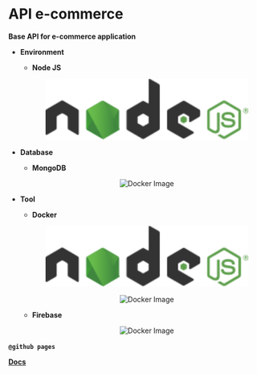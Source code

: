 # __API e-commerce__

__Base API for e-commerce application__

* __Environment__

    * __Node JS__

        <p align="center"><img src="https://github.com/nodejs/nodejs.dev/raw/main/src/images/logos/nodejs-logo-light-mode.svg" height="120px"/>
        </p>

* __Database__

    * __MongoDB__

        <p align="center"><img src="https://www.undernews.fr/wp-content/uploads/2017/01/mongo-db-logo.png"alt="Docker Image" height="120px"/>
        </p>

* __Tool__

    * __Docker__

        <p align="center"><img src="https://github.com/nodejs/nodejs.dev/raw/main/src/images/logos/nodejs-logo-light-mode.svg" height="120px"/>
        </p>

        <p align="center"><img src="https://www.docker.com/sites/default/files/d8/2019-07/Moby-logo.png"alt="Docker Image" height="120px"/>
        </p>
    
    * __Firebase__

        <p align="center"><img src="https://cdn.iconscout.com/icon/free/png-256/firebase-1-282796.png"alt="Docker Image" height="120px"/>
        </p>


__`@github pages`__ 

[__Docs__](https://luongvantuit.github.io/se06-api/docs)